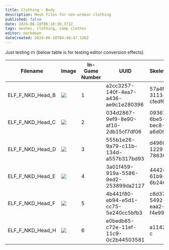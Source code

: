 ```yaml
---
title: Clothing - Body
description: Mesh files for non-armour clothing
published: false
date: 2024-06-18T06:10:30.371Z
tags: meshes, clothing, camp clothes
editor: markdown
dateCreated: 2024-06-18T04:48:47.326Z
---
```


Just testing rn (below table is for testing editor conversion effects)

| **Filename** | **Image** | **In-Game Number** | **UUID** | **SkeletonResource** |
| --- | --- | --- | --- | --- |
| ELF\_F\_NKD\_Head\_B | ![](https://wiki.bg3.community/hair_meshes/head-presets/elves_drow/headf_1.png) | 1   | a2cc3257-140f-4ea7-a436-ae9c1e280396 | 57a4f5bf-8a8e-3113-b096-cfedf67f9c59 |
| ELF\_F\_NKD\_Head\_C | ![](https://wiki.bg3.community/hair_meshes/head-presets/elves_drow/headf_2.png) | 2   | 034d2867-9ef9-8e90-af10-2db15cf7df06 | 093676e0-6be5-4352-bec8-a6d08addf8bd |
| ELF\_F\_NKD\_Head\_D | ![](https://wiki.bg3.community/hair_meshes/head-presets/elves_drow/headf_3.png) | 3   | 555b1e26-9a79-c11b-134d-a557b317bd93 | d4960ec5-18d8-1229-d509-78630495bf96 |
| ELF\_F\_NKD\_Head\_E | ![](https://wiki.bg3.community/hair_meshes/head-presets/elves_drow/headf_4.png) | 4   | 3a01f459-919a-5586-9ed2-253899da2127 | 444241be-0ea5-61b9-fa91-6b246c59bed8 |
| ELF\_F\_NKD\_Head\_F | ![](https://wiki.bg3.community/hair_meshes/head-presets/elves_drow/headf_5.png) | 5   | 4b441f80-eb94-e5d1-cc75-5e240cc5bfb3 | c8d37b63-5492-cd39-eaa2-f4e992a24360 |
| ELF\_F\_NKD\_Head\_H | ![](https://wiki.bg3.community/hair_meshes/head-presets/elves_drow/headf_6.png) | 6   | e0bedb85-c72e-11ef-11c9-0c2b44503581 | a114262e-90de-c |
